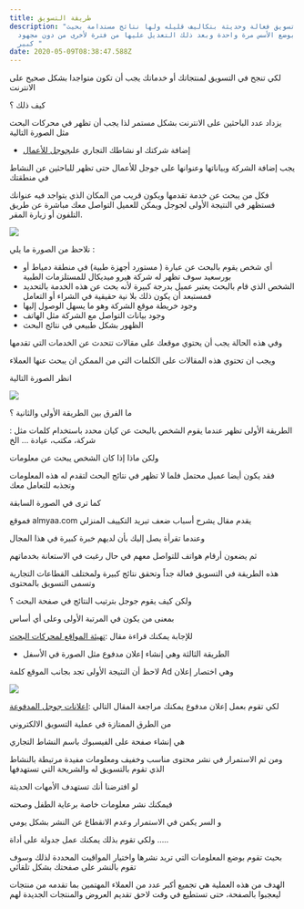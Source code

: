 ```yaml
---
title: طريقة التسويق
description: "طريقة تسويق فعالة وحديثة بتكاليف قليله ولها نتائج مستدامة بحيث
  تقوم بوضع الأسس مرة واحدة وبعد ذلك التعديل عليها من فترة لأخرى من دون مجهود
  كبير "
date: 2020-05-09T08:38:47.588Z
---
```

لكي تنجح في التسويق لمنتجاتك أو خدماتك يجب أن تكون متواجدا بشكل صحيح على الانترنت

كيف ذلك ؟

يزداد عدد الباحثين على الانترنت بشكل مستمر لذا يجب أن تظهر في محركات البحث مثل الصورة التالية

* إضافة شركتك او نشاطك التجاري على[جوجل للأعمال](http://google.com/business/)

يجب إضافة الشركة وبياناتها وعنوانها على جوجل للأعمال حتى تظهر للباحثين عن النشاط في منطقتك

فكل من يبحث عن خدمة تقدمها ويكون قريب من المكان الذي يتواجد فيه عنوانك فستظهر في النتيجة الأولى لجوجل ويمكن للعميل التواصل معك مباشرة عن طريق التلفون أو زيارة المقر.

![](https://lh6.googleusercontent.com/nmeZsOE1g1jy2tW8HWau2UaYR9l--LBO9LjluVYT1rz6vJg3cCRe_RGfl0KKPzBiRFMU_5ObIyxkPPQO4fz1eQ091PUTmaOgcP_kNLzV7OFXBYOEf7rvIs-X4OiqmeHq7qwr_4Mv)

نلاحظ من الصورة ما يلي :

* أي شخص يقوم بالبحث عن عبارة ( مستورد أجهزة طبية) في منطقة دمياط أو بورسعيد سوف تظهر له شركة هيرو ميديكال للمستلزمات الطبية
* الشخص الذي قام بالبحث يعتبر عميل بدرجة كبيرة لأنه بحث عن هذه الخدمة بالتحديد فمستبعد أن يكون ذلك بلا نية حقيقية في الشراء أو التعامل
* وجود خريطة موقع الشركة وهو ما يسهل الوصول إليها
* وجود بيانات التواصل مع الشركة مثل الهاتف
* الظهور بشكل طبيعي في نتائج البحث

وفي هذه الحالة يجب أن يحتوي موقعك على مقالات تتحدث عن الخدمات التي تقدمها

ويجب ان تحتوي هذه المقالات على الكلمات التي من الممكن ان يبحث عنها العملاء

انظر الصورة التالية

![](https://lh5.googleusercontent.com/RC55VANsxN7kJoVOlEjwEHKy9mJqaJeQt6rFGVlJJm7K6opaGcunUx5KNunk52VeI92EuXlGh0PvUrGiu5TVdvJvA6o_jgZCpg_0AOh0M9AiNpDRGGjZYmSuXrnFR8fK5U-ystFk)

ما الفرق بين الطريقة الأولى والثانية ؟

الطريقة الأولى تظهر عندما يقوم الشخص بالبحث عن كيان محدد باستخدام كلمات مثل : شركة، مكتب، عيادة … الخ

ولكن ماذا إذا كان الشخص يبحث عن معلومات

فقد يكون أيضا عميل محتمل فلما لا تظهر في نتائج البحث لتقدم له هذه المعلومات وتجذبه للتعامل معك

كما ترى في الصورة السابقة

فموقع almyaa.com يقدم مقال يشرح أسباب ضعف تبريد التكييف المنزلي

وعندما تقرأة يصل إليك بأن لديهم خبرة كبيرة في هذا المجال

ثم يضعون أرقام هواتف للتواصل معهم في حال رغبت في الاستعانة بخدماتهم

هذه الطريقة في التسويق فعالة جداً وتحقق نتائج كبيرة ولمختلف القطاعات التجارية وتسمى التسويق بالمحتوى

ولكن كيف يقوم جوجل بترتيب النتائج في صفحة البحث ؟

بمعنى من يكون في المرتبة الأولى وعلى أي أساس

للإجابة يمكنك قراءة مقال :[تهيئة المواقع لمحركات البحث](https://al3dawi.com/post/search-engine-optimization/)

* الطريقة الثالثة وهي إنشاء إعلان مدفوع مثل الصورة في الأسفل

لاحظ أن النتيجة الأولى تجد بجانب الموقع كلمة Ad وهي اختصار إعلان

![](https://lh6.googleusercontent.com/VQVszam-tHLPm26kOYXybVgV3150zkEeeV4h9aIPS3C4RwtIa6zyGFjdHEIlg4OYopjoKmh8JJ8v9Xan_tCoAiTYveT1RoDPBI9XUpS5SWdttdGrvg3VBmbrnthIYbqYD6YAsTpi)

لكي تقوم بعمل إعلان مدفوع يمكنك مراجعة المقال التالي :[اعلانات جوجل المدفوعة](https://al3dawi.com/post/google-ads/)

من الطرق الممتازة في عملية التسويق الالكتروني

هي إنشاء صفحة على الفيسبوك باسم النشاط التجاري

ومن ثم الاستمرار في نشر محتوى مناسب وخفيف ومعلومات مفيدة مرتبطة بالنشاط الذي تقوم بالتسويق له والشريحة التي تستهدفها

لو افترضنا أنك تستهدف الأمهات الحديثة

فيمكنك نشر معلومات خاصة برعاية الطفل وصحته

و السر يكمن في الاستمرار وعدم الانقطاع عن النشر بشكل يومي

ولكي تقوم بذلك يمكنك عمل جدولة على أداة …..

بحيث تقوم بوضع المعلومات التي تريد نشرها واختيار المواقيت المحددة لذلك وسوف تقوم بالنشر على صفحتك بشكل تلقائي

الهدف من هذه العملية هي تجميع أكبر عدد من العملاء المهتمين بما تقدمه من منتجات ليعجبوا بالصفحة، حتى تستطيع في وقت لاحق تقديم العروض والمنتجات الجديدة لهم